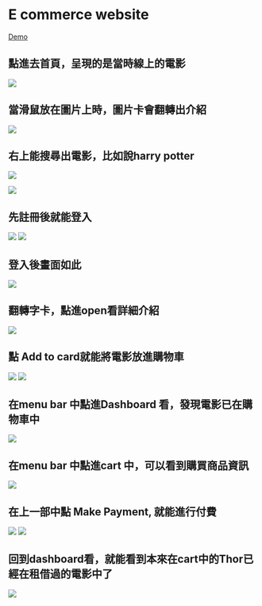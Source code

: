 # E commerce website
[Demo](https://quiet-wildwood-43967.herokuapp.com)

## 點進去首頁，呈現的是當時線上的電影
![](https://i.imgur.com/RMHX3xt.jpg)

## 當滑鼠放在圖片上時，圖片卡會翻轉出介紹
![](https://i.imgur.com/zjx1ChQ.png)

## 右上能搜尋出電影，比如說harry potter
![](https://i.imgur.com/dDw3f5O.png)

![](https://i.imgur.com/UysPvrg.jpg)

## 先註冊後就能登入
![](https://i.imgur.com/cYymdXI.png)
![](https://i.imgur.com/YQHV9Gw.png)

## 登入後畫面如此
![](https://i.imgur.com/bIXigoi.jpg)

## 翻轉字卡，點進open看詳細介紹
![](https://i.imgur.com/Gth26aT.png)


## 點 Add to card就能將電影放進購物車
![](https://i.imgur.com/1ABoHcr.png)
![](https://i.imgur.com/Nxn3tnf.png)


## 在menu bar 中點進Dashboard 看，發現電影已在購物車中
![](https://i.imgur.com/3i7KcSy.png)

## 在menu bar 中點進cart 中，可以看到購買商品資訊
![](https://i.imgur.com/gE18ec6.png)

## 在上一部中點 Make Payment, 就能進行付費
![](https://i.imgur.com/VLQUUIh.png)
![](https://i.imgur.com/7B5UnCR.png)

## 回到dashboard看，就能看到本來在cart中的Thor已經在租借過的電影中了
![](https://i.imgur.com/gLIGsvB.jpg)